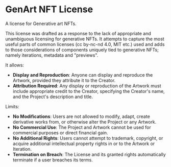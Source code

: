 # GenArt NFT License
A license for Generative art NFTs.

This license was drafted as a response to the lack of appropriate and unambiguous licensing for generative NFTs. It attempts to capture the most useful parts of common licenses (cc by-nc-nd 4.0, MIT etc.) used and adds to those considerations of components uniquely tied to generative NFTs; namely iterations, metadata and "previews".

It allows:
- **Display and Reproduction**: Anyone can display and reproduce the Artwork, provided they attribute it to the Creator.
- **Attribution Required**: Any display or reproduction of the Artwork must include appropriate credit to the Creator, specifying the Creator's name, and the Project's description and title.

Limits:
- **No Modifications**: Users are not allowed to modify, adapt, create derivative works from, or otherwise alter the Project or any Artwork.
- **No Commercial Use**: The Project and Artwork cannot be used for commercial purposes or direct financial gain.
- **No Additional Rights**: Users cannot attempt to trademark, copyright, or acquire additional intellectual property rights in or to the Artwork or Iteration.
- **Termination on Breach**: The License and its granted rights automatically terminate if a user breaches its terms.
